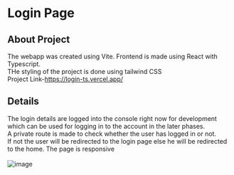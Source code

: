# Login Page
## About Project
The webapp was created using Vite.
Frontend is made using React with Typescript.<br>
THe styling of the project is done using tailwind CSS<br>
Project Link-https://login-ts.vercel.app/
## Details
The login details are logged into the console right now for development which can be used for logging in to the account in the later phases.<br>
A private route is made to check whether the user has logged in or not.<br>
If not the user will be redirected to the login page else he will be redirected to the home.
The page is responsive<br><br>
![image](https://github.com/kushagra208/login-ts/assets/92975260/a7a8d087-7606-4a8f-9b42-83ef0edd027e)
